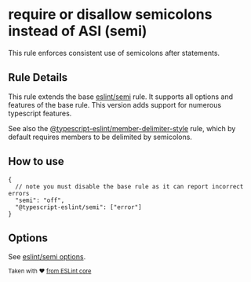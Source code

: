 # require or disallow semicolons instead of ASI (semi)

This rule enforces consistent use of semicolons after statements.

## Rule Details

This rule extends the base [eslint/semi](https://eslint.org/docs/rules/semi) rule.
It supports all options and features of the base rule.
This version adds support for numerous typescript features.

See also the [@typescript-eslint/member-delimiter-style](member-delimiter-style.md) rule,
which by default requires members to be delimited by semicolons.

## How to use

```cjson
{
  // note you must disable the base rule as it can report incorrect errors
  "semi": "off",
  "@typescript-eslint/semi": ["error"]
}
```

## Options

See [eslint/semi options](https://eslint.org/docs/rules/semi#options).

<sup>Taken with ❤️ [from ESLint core](https://github.com/eslint/eslint/blob/master/docs/rules/semi.md)</sup>
